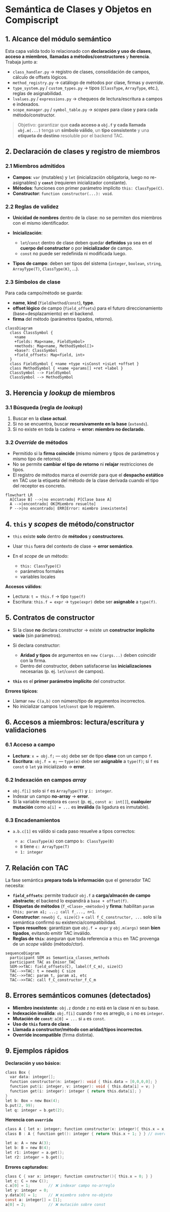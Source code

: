 # Semántica de **Clases y Objetos** en Compiscript

## 1. Alcance del módulo semántico

Esta capa valida todo lo relacionado con **declaración y uso de clases**, **acceso a miembros**, **llamadas a métodos/constructores** y **herencia**. Trabaja junto a:

* `class_handler.py` → registro de clases, consolidación de campos, cálculo de offsets lógicos.
* `method_registry.py` → catálogo de métodos por clase, firmas y *override*.
* `type_system.py` / `custom_types.py` → tipos (`ClassType`, `ArrayType`, etc.), reglas de asignabilidad.
* `lvalues.py` / `expressions.py` → chequeos de lectura/escritura a campos e indexados.
* `scope_manager.py` / `symbol_table.py` → *scopes* para clase y para cada método/constructor.

> Objetivo: garantizar que **cada acceso a `obj.f` y cada llamada `obj.m(...)`** tenga un **símbolo válido**, un **tipo consistente** y una **etiqueta de destino** resoluble por el backend TAC.

## 2. Declaración de clases y registro de miembros

### 2.1 Miembros admitidos

* **Campos**: `var` (mutables) y `let` (inicialización obligatoria, luego no re-asignables) y **`const`** (requieren inicializador constante).
* **Métodos**: funciones con primer parámetro implícito `this: ClassType(C)`.
* **Constructor**: `function constructor(...): void`.

### 2.2 Reglas de validez

* **Unicidad de nombres** dentro de la clase: no se permiten dos miembros con el mismo identificador.
* **Inicialización**:

  * `let`/`const` dentro de clase deben quedar **definidos** ya sea en el **cuerpo del constructor** o por **inicializador** de campo.
  * `const` no puede ser redefinida ni modificada luego.
* **Tipos de campo**: deben ser tipos del sistema (`integer`, `boolean`, `string`, `ArrayType(T)`, `ClassType(K)`, …).

### 2.3 Símbolos de clase

Para cada campo/método se guarda:

* **name**, **kind** (`field`/`method`/`const`), **type**.
* **offset lógico** de campo (`field_offsets`) para el futuro direccionamiento (base+desplazamiento) en el backend.
* **firma** del método (parámetros tipados, retorno).

```mermaid
classDiagram
  class ClassSymbol {
    +name
    +fields: Map<name, FieldSymbol>
    +methods: Map<name, MethodSymbol[]>
    +base?: ClassSymbol
    +field_offsets: Map<field, int>
  }
  class FieldSymbol { +name +type +isConst +isLet +offset }
  class MethodSymbol { +name +params[] +ret +label }
  ClassSymbol --> FieldSymbol
  ClassSymbol --> MethodSymbol
```

## 3. Herencia y *lookup* de miembros

### 3.1 Búsqueda (regla de *lookup*)

1. Buscar en la **clase actual**.
2. Si no se encuentra, buscar **recursivamente en la base** (`extends`).
3. Si no existe en toda la cadena → **error: miembro no declarado**.

### 3.2 *Override* de métodos

* Permitido si la **firma coincide** (mismo número y tipos de parámetros y mismo tipo de retorno).
* No se permite **cambiar el tipo de retorno** ni **relajar** restricciones de tipos.
* El registro de métodos marca el *override* para que el **despacho estático** en TAC use la etiqueta del método de la clase derivada cuando el tipo del receptor es concreto.

```mermaid
flowchart LR
  A[Clase B] -->|no encontrado| P[Clase base A]
  A -->|encontrado| OK[Miembro resuelto]
  P -->|no encontrado| ERR[Error: miembro inexistente]
```

## 4. `this` y *scopes* de método/constructor

* `this` existe **solo** dentro de **métodos** y **constructores**.
* Usar `this` fuera del contexto de clase → **error semántico**.
* En el *scope* de un método:

  * `this: ClassType(C)`
  * parámetros formales
  * variables locales

**Accesos válidos**:

* Lectura: `t = this.f` → tipo `type(f)`
* Escritura: `this.f = expr` → `type(expr)` debe ser **asignable** a `type(f)`.

## 5. Contratos de constructor

* Si la clase **no** declara constructor → existe un **constructor implícito vacío** (sin parámetros).
* Si declara constructor:

  * **Aridad y tipos** de argumentos en `new C(args...)` deben coincidir con la firma.
  * Dentro del constructor, deben satisfacerse las **inicializaciones** necesarias (p. ej. `let`/`const` de campos).
* **`this`** es el **primer parámetro implícito** del constructor.

**Errores típicos**:

* Llamar `new C(a,b)` con número/tipo de argumentos incorrectos.
* No inicializar campos `let`/`const` que lo requieren.

## 6. Accesos a miembros: lectura/escritura y validaciones

### 6.1 Acceso a campo

* **Lectura**: `x = obj.f;` — `obj` debe ser de tipo **clase** con un campo `f`.
* **Escritura**: `obj.f = e;` — `type(e)` debe ser **asignable** a `type(f)`; si `f` es `const` o `let` ya inicializado → **error**.

### 6.2 Indexación en campos *array*

* `obj.f[i]` solo si `f` es `ArrayType(T)` y `i: integer`.
* Indexar un campo **no-array** → **error**.
* Si la variable receptora es `const` (p. ej., `const a: int[]`), **cualquier mutación** como `a[i] = ...` es **inválida** (la ligadura es inmutable).

### 6.3 Encadenamientos

* `a.b.c[1]` es válido si cada paso resuelve a tipos correctos:

  * `a: ClassType(A)` con campo `b: ClassType(B)`
  * `B` tiene `c: ArrayType(T)`
  * `1: integer`

## 7. Relación con **TAC**

La fase semántica **prepara toda la información** que el generador TAC necesita:

* **`field_offsets`**: permite traducir `obj.f` a **carga/almacén de campo abstracto**; el backend lo expandirá a `base + offset(f)`.
* **Etiquetas de métodos** (`f_<Clase>_<método>`) y **firma**: habilitan `param this; param a1; ...; call f_..., n+1`.
* **Constructor**: `newobj C, size(C)` + `call f_C_constructor, ...` solo si la semántica confirmó su existencia/compatibilidad.
* **Tipos resueltos**: garantizan que `obj.f = expr` y `obj.m(args)` sean **bien tipados**, evitando emitir TAC inválido.
* **Reglas de `this`**: aseguran que toda referencia a `this` en TAC provenga de un *scope* válido (método/ctor).

```mermaid
sequenceDiagram
  participant SEM as Semantica_classes_methods
  participant TAC as Emisor_TAC
  SEM->>TAC: field_offsets(C), label(f_C_m), size(C)
  TAC-->>TAC: t = newobj C size
  TAC-->>TAC: param t, param a1, etc
  TAC-->>TAC: call f_C_constructor_f_C_m
```

## 8. Errores semánticos comunes (detectados)

* **Miembro inexistente**: `obj.z` donde `z` no está en la clase ni en su base.
* **Indexación inválida**: `obj.f[i]` cuando `f` no es arreglo, o `i` no es `integer`.
* **Mutación de `const`**: `a[0] = ...` si `a` es `const`.
* **Uso de `this` fuera de clase**.
* **Llamada a constructor/método con aridad/tipos incorrectos**.
* **Override incompatible** (firma distinta).

## 9. Ejemplos rápidos

**Declaración y uso básico:**

```c
class Box {
  var data: integer[];
  function constructor(n: integer): void { this.data = [0,0,0,0]; }
  function put(i: integer, v: integer): void { this.data[i] = v; }
  function get(i: integer): integer { return this.data[i]; }
}
let b: Box = new Box(4);
b.put(2, 99);
let q: integer = b.get(2);
```

**Herencia con `override`**

```c
class A { let x: integer; function constructor(x: integer){ this.x = x; } function get(): integer { return this.x; } }
class B : A { function get(): integer { return this.x + 1; } } // override válido

let a: A = new A(3);
let b: B = new B(4);
let r1: integer = a.get();
let r2: integer = b.get();
```

**Errores capturados:**

```c
class C { var x: integer; function constructor(){ this.x = 0; } }
let c: C = new C();
c.x[0] = 1;        // ❌ indexar campo no-arreglo
let y: integer = 0;
y.data[0] = 1;     // ❌ miembro sobre no-objeto
const a: integer[] = [1];
a[0] = 2;          // ❌ mutación sobre const
```
